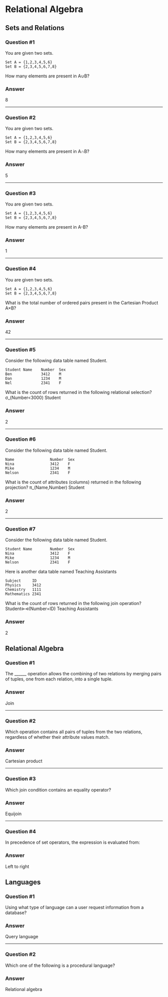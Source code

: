 # Relational Algebra

## Sets and Relations

### Question #1
You are given two sets.
```
Set A = {1,2,3,4,5,6}
Set B = {2,3,4,5,6,7,8}
```
How many elements are present in A∪B?
### Answer
8

---
### Question #2
You are given two sets.
```
Set A = {1,2,3,4,5,6}
Set B = {2,3,4,5,6,7,8}
```
How many elements are present in A∩B?  
### Answer
5

---
### Question #3
You are given two sets.
```
Set A = {1,2,3,4,5,6}
Set B = {2,3,4,5,6,7,8}
```
How many elements are present in A-B?
### Answer
1

---
### Question #4
You are given two sets.
```
Set A = {1,2,3,4,5,6}
Set B = {2,3,4,5,6,7,8}
```
What is the total number of ordered pairs present in the Cartesian Product A×B?  
### Answer
42

---
### Question #5
Consider the following data table named Student.
```
Student Name    Number  Sex  
Ben             3412    M  
Dan             1234    M  
Nel             2341    F  
```
What is the count of rows returned in the following relational selection?
σ_(Number<3000) Student
### Answer
2

---
### Question #6
Consider the following data table named Student.
```
Name                Number  Sex  
Nina                3412    F 
Mike                1234    M  
Nelson              2341    F  
```
What is the count of attributes (columns) returned in the following projection?
π_(Name,Number) Student
### Answer
2

---
### Question #7
Consider the following data table named Student.
```
Student Name        Number  Sex  
Nina                3412    F 
Mike                1234    M  
Nelson              2341    F  
```

Here is another data table named Teaching Assistants
```
Subject     ID
Physics     3412
Chemistry   1111
Mathematics 2341  
```
What is the count of rows returned in the following join operation?
Student⊳⊲(Number=ID) Teaching Assistants
### Answer
2


## Relational Algebra

### Question #1
The \_\_\_\_\_\_ operation allows the combining of two relations by merging pairs of tuples, one from each relation, into a single tuple.
### Answer
Join

---
### Question #2
Which operation contains all pairs of tuples from the two relations, regardless of whether their attribute values match.
### Answer
Cartesian product

---
### Question #3
Which join condition contains an equality operator?
### Answer
Equijoin

---
### Question #4
In precedence of set operators, the expression is evaluated from:
### Answer
Left to right


## Languages

### Question #1
Using what type of language can a user request information from a database?
### Answer
Query language

---
### Question #2
Which one of the following is a procedural language?
### Answer
Relational algebra
